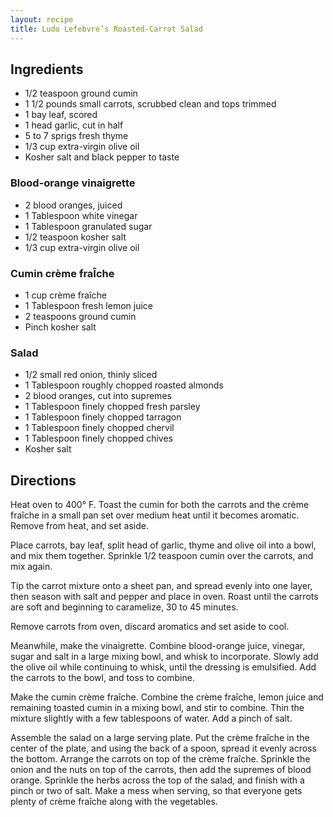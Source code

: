 ```yaml
---
layout: recipe
title: Ludo Lefebvre’s Roasted-Carrot Salad
---
```


## Ingredients

* 1/2 teaspoon ground cumin
* 1 1/2 pounds small carrots, scrubbed clean and tops trimmed
* 1 bay leaf, scored
* 1 head garlic, cut in half
* 5 to 7 sprigs fresh thyme
* 1/3 cup extra-virgin olive oil
* Kosher salt and black pepper to taste

### Blood-orange vinaigrette

* 2 blood oranges, juiced
* 1 Tablespoon white vinegar
* 1 Tablespoon granulated sugar
* 1/2 teaspoon kosher salt
* 1/3 cup extra-virgin olive oil

### Cumin crème fraÎche

* 1 cup crème fraîche
* 1 Tablespoon fresh lemon juice
* 2 teaspoons ground cumin
* Pinch kosher salt

### Salad

* 1/2 small red onion, thinly sliced
* 1 Tablespoon roughly chopped roasted almonds
* 2 blood oranges, cut into supremes
* 1 Tablespoon finely chopped fresh parsley
* 1 Tablespoon finely chopped tarragon
* 1 Tablespoon finely chopped chervil
* 1 Tablespoon finely chopped chives
* Kosher salt

## Directions

Heat oven to 400° F. Toast the cumin for both the carrots and the crème
fraîche in a small pan set over medium heat until it becomes aromatic.
Remove from heat, and set aside.

Place carrots, bay leaf, split head of garlic, thyme and olive oil into
a bowl, and mix them together. Sprinkle 1/2 teaspoon cumin over the
carrots, and mix again.

Tip the carrot mixture onto a sheet pan, and spread evenly into one
layer, then season with salt and pepper and place in oven. Roast until
the carrots are soft and beginning to caramelize, 30 to 45 minutes.

Remove carrots from oven, discard aromatics and set aside to cool.

Meanwhile, make the vinaigrette. Combine blood-orange juice, vinegar,
sugar and salt in a large mixing bowl, and whisk to incorporate. Slowly
add the olive oil while continuing to whisk, until the dressing is
emulsified. Add the carrots to the bowl, and toss to combine.

Make the cumin crème fraîche. Combine the crème fraîche, lemon juice and
remaining toasted cumin in a mixing bowl, and stir to combine. Thin the
mixture slightly with a few tablespoons of water. Add a pinch of salt.

Assemble the salad on a large serving plate. Put the crème fraîche in
the center of the plate, and using the back of a spoon, spread it evenly
across the bottom. Arrange the carrots on top of the crème fraîche.
Sprinkle the onion and the nuts on top of the carrots, then add the
supremes of blood orange. Sprinkle the herbs across the top of the
salad, and finish with a pinch or two of salt. Make a mess when serving,
so that everyone gets plenty of crème fraîche along with the vegetables.
